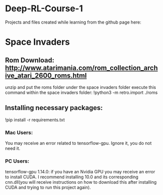 # Deep-RL-Course-1
Projects and files created while learning from the github page here:

# Space Invaders
## Rom Download: http://www.atarimania.com/rom_collection_archive_atari_2600_roms.html
unzip and put the roms folder under the space invaders folder
execute this command within the space invaders folder:
!python3 -m retro.import ./roms

## Installing necessary packages:
!pip install -r requirements.txt
### Mac Users:
You may receive an error related to tensorflow-gpu. Ignore it, you do not need it.

### PC Users:
tensorflow-gpu 1.14.0: if you have an Nvidia GPU you may receive an error to install CUDA.
I recommend installing 10.0 and its corresponding cnn.dll(you will receive instructions on how to download this after installing CUDA and trying to run this project again).
